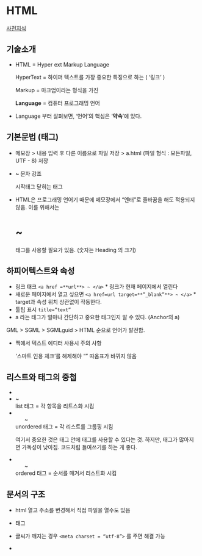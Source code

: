 # HTML



[사전지식](https://www.notion.so/ab8ead10ef7d48f3b3b39fc65e72e84d)



## 기술소개

- HTML = Hyper ext Markup Language

  HyperText = 하이퍼 텍스트를 가장 중요한 특징으로 하는 ( ‘링크’ )

  Markup = 마크업이라는 형식을 가진

  **Language** = 컴퓨터 프로그래밍 언어

- Language 부터 살펴보면, ‘언어’의 핵심은 ‘**약속**’에 있다.

  

## 기본문법 (태그)

- 메모장 > 내용 입력 후 다른 이름으로 파일 저장 > a.html (파일 형식 : 모든파일, UTF - 8) 저장

- <strong> ~ </strong> 문자 강조

  시작태그       닫히는 태그

- HTML은 프로그래밍 언어기 때문에 메모장에서 “엔터”로 줄바꿈을 해도 적용되지 않음. 이를 위해서는

  <h1> ~ </h1>태그를 사용할 필요가 있음. (숫자는 Heading 의 크기) 

## 하피어텍스트와 속성

- 링크 태크 `<a href =**url**> ~ </a>` * 링크가 현재 페이지에서 열린다
- 새로운 페이지에서 열고 싶으면 `<a href=url target=**”_blank”**> ~ </a>` * target과 속성 위치 상관없이 작동한다.
- 툴팁 표시 `title=”text”`
- a 라는 태그가 얼마나 간단하고 중요한 태그인지 알 수 있다. (Anchor의 a)

GML > SGML > SGMLguid > HTML 순으로 언어가 발전함.

- 맥에서 텍스트 에디터 사용시 주의 사항

  ‘스마트 인용 체크’를 해제해야 “” 따옴표가 바뀌지 않음

  

## 리스트와 태그의 중첩

- <li> ~ </li> list 태그 = 각 항목을 리트스화 시킴

- <ul> ~ </ul> unordered 태그 = 각 리스트를 그룹핑 시킴

  여기서 중요한 것은 태그 안에 태그를 사용할 수 있다는 것. 하지만, 태그가 많아지면 가독성이 낮아짐. 코드처럼 들여쓰기를 하는 게 좋다.

- <ol> ~ </ol> ordered 태그 = 순서를 매겨서 리스트화 시킴

## 문서의 구조

- html 열고 주소를 변경해서 직접 파일을 열수도 있음

- <title> ~ </title> 태그

- 글씨가 깨지는 경우 `<meta charset = “utf-8”>` 를 주면 해결 가능

- <title> 이나 <meta~~> 태그는 웹브라우저의 본문에 해당하지 않는 태그이다. 

  문서를 수식하는 부가적인 정보에 해당

  하는 태그이다.

  - 본문이란? 말 그대로 텍스트 내용이 아닌 웹 구성의 본문

- <head>와 <body> 태그를 통해 본문과 본문이 아닌 태그들을 구분한다 > 전체 범위의 <html> 태그가 있다.

## DOCTYPE

- <!DOCTYPE html>

  **Doc**ument **type** declaration  = 문서 타입 선언

  

## 웹사이트 만들기

- 파일 항목들을 세분화 하기 전에 링크를 먼저 만들어두고 파일을 만드는 것이 좋다.

![Untitled](https://s3-us-west-2.amazonaws.com/secure.notion-static.com/8d466c88-8c01-4244-be49-6e74b7e9cf17/Untitled.png)

> 링크 url 태그를 먼저 생성 후 같은 파일명을 가진 html을 생성하여 작업하면 더욱 편하다.

- 이번 작업을 통해 어떤 태그가 존재하고 무엇을 모르는지 파악이 가능하게 되었으므로, 검색하는 법을 터득하여 활용할 수 있다.

  

## HTML의 변천사와 통계

- html 통계 https://www.advancedwebranking.com/seo/html-study/
- html 연대기 http://www.martinrinehart.com/frontend-engineering/engineers/html/html-tag-history.html